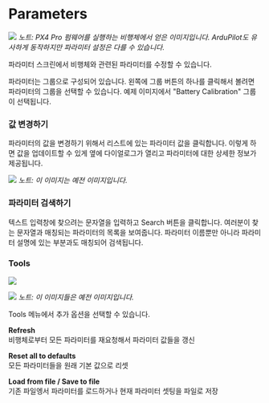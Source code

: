 # Parameters

![](PX4Parameters.jpg)
*노트: PX4 Pro 펌웨어를 실행하는 비행체에서 얻은 이미지입니다. ArduPilot도 유사하게 동작하지만 파라미터 설정은 다를 수 있습니다.*

파라미터 스크린에서 비행체와 관련된 파라미터를 수정할 수 있습니다.

파라미터는 그룹으로 구성되어 있습니다. 왼쪽에 그룹 버튼의 하나를 클릭해서 볼려면 파라미터의 그룹을 선택할 수 있습니다. 예제 이미지에서 "Battery Calibration" 그룹이 선택됩니다.

### 값 변경하기

파라미터의 값을 변경하기 위해서 리스트에 있는 파라미터 값을 클릭합니다. 이렇게 하면 값을 업데이트할 수 있게 옆에 다이얼로그가 열리고 파라미터에 대한 상세한 정보가 제공됩니다.

![](../images/setup/02_parameters_02.png)
*노트: 이 이미지는 예전 이미지입니다.*

### 파라미터 검색하기

텍스트 입력창에 찾으려는 문자열을 입력하고 Search 버튼을 클릭합니다. 여러분이 찾는 문자열과 매칭되는 파라미터의 목록을 보여줍니다. 파라미터 이름뿐만 아니라 파라미터 설명에 있는 부분과도 매칭되어 검색됩니다.

### Tools

![](../images/setup/02_parameters_tools_01.png)

![](../images/setup/02_parameters_tools_02_menu.png)
*노트: 이 이미지들은 예전 이미지입니다.*

Tools 메뉴에서 추가 옵션을 선택할 수 있습니다.

**Refresh**
<br>비행체로부터 모든 파라미터를 재요청해서 파라미터 값들을 갱신

**Reset all to defaults**
<br>모든 파라미터들을 원래 기본 값으로 리셋

**Load from file / Save to file**
<br>기존 파일엥서 파라미터를 로드하거나 현재 파라미터 셋팅을 파일로 저장